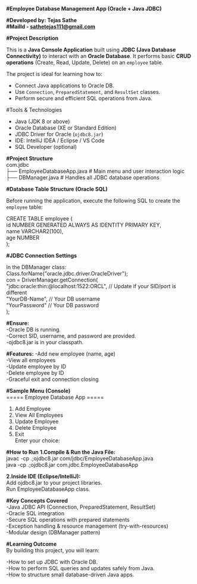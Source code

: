 **#Employee Database Management App (Oracle + Java JDBC)**

**#Developed by: Tejas Sathe**         
**#MailId - sathetejas111@gmail.com**        

**#Project Description**

This is a **Java Console Application** built using **JDBC (Java Database Connectivity)** to interact with an **Oracle Database**. It performs basic **CRUD operations** (Create, Read, Update, Delete) on an `employee` table.

The project is ideal for learning how to:
- Connect Java applications to Oracle DB.
- Use `Connection`, `PreparedStatement`, and `ResultSet` classes.
- Perform secure and efficient SQL operations from Java.

#Tools & Technologies

- Java (JDK 8 or above)
- Oracle Database (XE or Standard Edition)
- JDBC Driver for Oracle (`ojdbc8.jar`)
- IDE: IntelliJ IDEA / Eclipse / VS Code
- SQL Developer (optional)

**#Project Structure**       
com.jdbc      
├── EmployeeDatabaseApp.java # Main menu and user interaction logic       
├── DBManager.java # Handles all JDBC database operations

**#Database Table Structure (Oracle SQL)**

Before running the application, execute the following SQL to create the `employee` table:

CREATE TABLE employee (          
    id NUMBER GENERATED ALWAYS AS IDENTITY PRIMARY KEY,           
    name VARCHAR2(100),      
    age NUMBER         
);


**#JDBC Connection Settings**

In the DBManager class:        
Class.forName("oracle.jdbc.driver.OracleDriver");         
con = DriverManager.getConnection(         
    "jdbc:oracle:thin:@localhost:1522:ORCL",  // Update if your SID/port is different          
    "YourDB-Name",                             // Your DB username            
    "YourPassword"                                   // Your DB password            
);

**#Ensure:**    
-Oracle DB is running.        
-Correct SID, username, and password are provided.           
-ojdbc8.jar is in your classpath.       

**#Features:**
-Add new employee (name, age)        
-View all employees           
-Update employee by ID            
-Delete employee by ID           
-Graceful exit and connection closing           

**#Sample Menu (Console)**        
===== Employee Database App =====           
1. Add Employee         
2. View All Employees        
3. Update Employee           
4. Delete Employee          
5. Exit        
Enter your choice:            

**#How to Run**
**1.Compile & Run the Java File:**      
javac -cp .;ojdbc8.jar com/jdbc/EmployeeDatabaseApp.java     
java -cp .;ojdbc8.jar com.jdbc.EmployeeDatabaseApp       

**2.Inside IDE (Eclipse/IntelliJ):**            
Add ojdbc8.jar to your project libraries.      
Run EmployeeDatabaseApp class.         

**#Key Concepts Covered**        
-Java JDBC API (Connection, PreparedStatement, ResultSet)       
-Oracle SQL integration           
-Secure SQL operations with prepared statements             
-Exception handling & resource management (try-with-resources)               
-Modular design (DBManager pattern)          

**#Learning Outcome**           
By building this project, you will learn:       

-How to set up JDBC with Oracle DB.           
-How to perform SQL queries and updates safely from Java.          
-How to structure small database-driven Java apps.          






